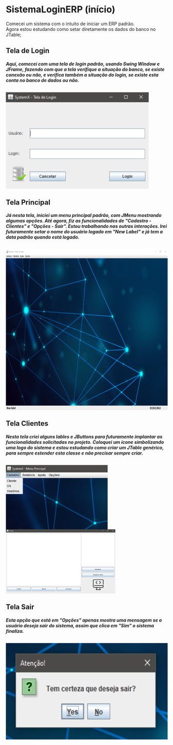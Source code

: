 # SistemaLoginERP (início)
Comecei um sistema com o intuito de iniciar um ERP padrão.<br> 
Agora estou estudando como setar diretamente os dados do banco no JTable;
<br>
 <h2>Tela de Login
  <h5>
  Aqui, comecei com uma tela de login padrão, usando Swing Window e JFrame, fazendo com que a tela verifique a situação do banco, se existe conexão ou não, e verifica também a situação do login, se existe esta conta no banco de dados ou não.
  <h5/>
 <h2>
<img align="center" height="300em" src="https://github.com/GuhhDev/SistemaLoginERP-inicial-/blob/main/images/telalogin.PNG"/>
   <br>
 <h2>Tela Principal
  <h5>
    Já nesta tela, iniciei um menu principal padrão, com JMenu mostrando algumas opções. Até agora, fiz as funcionalidades de "Cadastro - Clientes" e "Opções - Sair". Estou trabalhando nas outras interações. Irei futuramente setar o nome do usuário logado em "New Label" e já tem a data padrão quando está logado. 
  <h5/>
 <h2>
<img align="center" height="500em" src="https://github.com/GuhhDev/SistemaLoginERP-inicial-/blob/main/images/telaprincipal.PNG"/>  
   <h2>Tela Clientes
  <h5>
   Nesta tela criei alguns lables e JButtons para futuramente implantar as funcionalidades solicitadas no projeto. Coloquei um ícone simbolizando uma logo do sistema e estou estudando como criar um JTable genérico, para sempre estender esta classe e não precisar sempre criar.
  <h5/>
 <h2>
<img align="center" height="200em" src="https://github.com/GuhhDev/SistemaLoginERP-inicial-/blob/main/images/clicandoTelaCliente.PNG"/>
<img align="center" height="200em" src="https://github.com/GuhhDev/SistemaLoginERP-inicial-/blob/main/images/telaCliente.PNG"/>
    <h2>Tela Sair
  <h5>
    Esta opção que está em "Opções" apenas mostra uma mensagem se o usuário deseja sair do sistema, assim que clica em "Sim" o sistema finaliza.
  <h5/>
 <h2>
<img align="center" height="300em" src="https://github.com/GuhhDev/SistemaLoginERP-inicial-/blob/main/images/desejasair.PNG"/>
 




